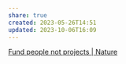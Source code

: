 ```yaml
---
share: true
created: 2023-05-26T14:51
updated: 2023-10-06T16:09
---
```

[Fund people not projects | Nature](https://www.nature.com/articles/477529a "Fund people not projects | Nature")
